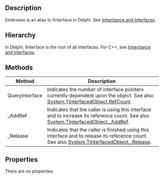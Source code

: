 ## Description
IUnknown is an alias to IInterface in Delphi. See [Inheritance and Interfaces](http://docwiki.embarcadero.com/RADStudio/en/Inheritance_and_Interfaces).

## Hierarchy
In Delphi, IInterface is the root of all interfaces. For C++, see [Inheritance and Interfaces](http://docwiki.embarcadero.com/RADStudio/en/Inheritance_and_Interfaces).

## Methods

| Method | Description |
| ------------- | ------------- |
| QueryInterface| Indicates the number of interface pointers currently dependent upon the object. See also [System.TInterfacedObject.RefCount](http://docwiki.embarcadero.com/Libraries/en/System.TInterfacedObject.RefCount).|
| _AddRef | Indicates that the caller is using this interface and to increase its reference count. See also [System.TInterfacedObject._AddRef](http://docwiki.embarcadero.com/Libraries/en/System.TInterfacedObject._AddRef). |
| _Release | Indicates that the caller is finished using this interface and to release its reference count. See also [System.TInterfacedObject._Release](http://docwiki.embarcadero.com/Libraries/en/System.TInterfacedObject._Release). |

## Properties
There are no properties.
